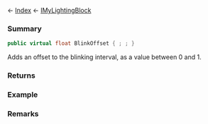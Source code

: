 ← [Index](Api-Index) ← [IMyLightingBlock](Sandbox.ModAPI.Ingame.IMyLightingBlock)

### Summary

```csharp
public virtual float BlinkOffset { ; ; }
```

Adds an offset to the blinking interval, as a value between 0 and 1.

### Returns

### Example

### Remarks

